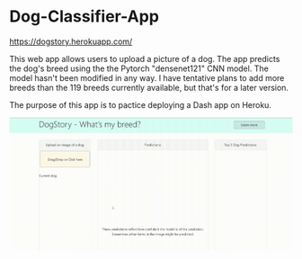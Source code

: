 # Dog-Classifier-App

https://dogstory.herokuapp.com/

This web app allows users to upload a picture of a dog. The app predicts the dog's breed using the the Pytorch "densenet121" CNN model. The model hasn't been modified in any way. I have tentative plans to add more breeds than the 119 breeds currently available, but that's for a later version.

The purpose of this app is to pactice deploying a Dash app on Heroku.

![](img/demo_gif.gif)
